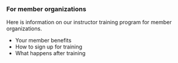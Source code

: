 ### For member organizations

Here is information on our instructor training program for member organizations.

* Your member benefits
* How to sign up for training
* What happens after training



